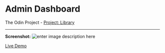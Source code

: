 # Admin Dashboard

The Odin Project - [Project: Library](https://www.theodinproject.com/lessons/node-path-javascript-library)

---

**Screenshot:**
![enter image description here](https://snipboard.io/G4uIYe.jpg)

[Live Demo](https://21ance.github.io/Library/)

